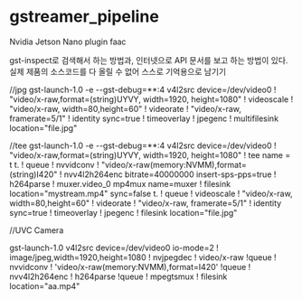 # gstreamer_pipeline


Nvidia Jetson Nano plugin faac

gst-inspect로 검색해서 하는 방법과, 인터넷으로 API 문서를 보고 하는 방법이 있다. 실제 제품의 소스코드를 다 올릴 수 없어 스스로 기억용으로 남기기

//jpg gst-launch-1.0 -e --gst-debug=**:4 v4l2src device=/dev/video0
! "video/x-raw,format=(string)UYVY, width=1920, height=1080"
! videoscale
! "video/x-raw, width=80,height=60"
! videorate
! "video/x-raw, framerate=5/1"
! identity sync=true
! timeoverlay
! jpegenc
! multifilesink location="file.jpg"

//tee gst-launch-1.0 -e --gst-debug=**:4 v4l2src device=/dev/video0
! "video/x-raw,format=(string)UYVY, width=1920, height=1080"
! tee name = t
t. ! queue
! nvvidconv
! "video/x-raw(memory:NVMM),format=(string)I420"
! nvv4l2h264enc bitrate=40000000 insert-sps-pps=true
! h264parse
! muxer.video_0
mp4mux name=muxer
! filesink location="mystream.mp4" sync=false
t. ! queue
! videoscale
! "video/x-raw, width=80,height=60"
! videorate
! "video/x-raw, framerate=5/1"
! identity sync=true
! timeoverlay
! jpegenc
! filesink location="file.jpg"

//UVC Camera

gst-launch-1.0 v4l2src device=/dev/video0 io-mode=2
! image/jpeg,width=1920,height=1080
! nvjpegdec
! video/x-raw
!queue
! nvvidconv
! 'video/x-raw(memory:NVMM),format=I420'
!queue
! nvv4l2h264enc
! h264parse
!queue
! mpegtsmux
! filesink location="aa.mp4"
